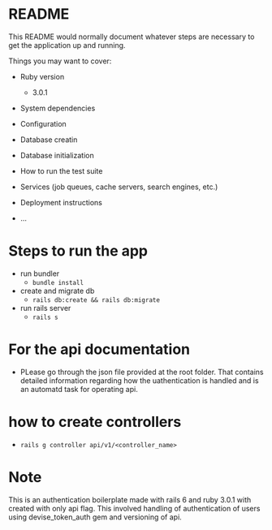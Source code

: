 # README

This README would normally document whatever steps are necessary to get the
application up and running.

Things you may want to cover:

* Ruby version
   - 3.0.1

* System dependencies

* Configuration

* Database creatin

* Database initialization

* How to run the test suite

* Services (job queues, cache servers, search engines, etc.)

* Deployment instructions

* ...

# Steps to run the app
* run bundler
  - `bundle install`
* create and migrate db
  - `rails db:create && rails db:migrate`
* run rails server
  - `rails s` 

# For the api documentation
- PLease go through the json file provided at the root folder. That contains detailed information regarding how the uathentication is handled and is an automatd task for operating api.

# how to create controllers
- `rails g controller api/v1/<controller_name>`

# Note 
This is an authentication boilerplate made with rails 6 and ruby 3.0.1 with created with only api flag. This involved handling of authentication of users using devise_token_auth gem and versioning of api.

